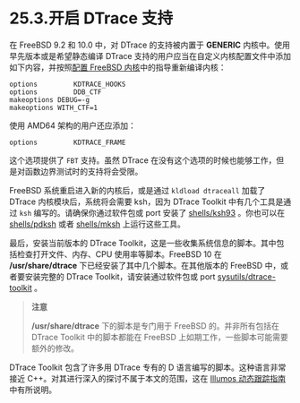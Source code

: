 # 25.3.开启 DTrace 支持

在 FreeBSD 9.2 和 10.0 中，对 DTrace 的支持被内置于 **GENERIC** 内核中。使用早先版本或是希望静态编译 DTrace 支持的用户应当在自定义内核配置文件中添加如下内容，并按照[配置 FreeBSD 内核](https://docs.freebsd.org/en/books/handbook/kernelconfig/index.html#kernelconfig)中的指导重新编译内核：

```
options         KDTRACE_HOOKS
options         DDB_CTF
makeoptions	DEBUG=-g
makeoptions	WITH_CTF=1
```

使用 AMD64 架构的用户还应添加：

```
options         KDTRACE_FRAME
```

这个选项提供了 `FBT` 支持。虽然 DTrace 在没有这个选项的时候也能够工作，但是对函数边界测试时的支持将会受限。

FreeBSD 系统重启进入新的内核后，或是通过 `kldload dtraceall` 加载了 DTrace 内核模块后，系统将会需要 ksh，因为 DTrace Toolkit 中有几个工具是通过 `ksh` 编写的。请确保你通过软件包或 port 安装了 [shells/ksh93](https://cgit.freebsd.org/ports/tree/shells/ksh93/pkg-descr) 。你也可以在 [shells/pdksh](https://cgit.freebsd.org/ports/tree/shells/pdksh/pkg-descr) 或者 [shells/mksh](https://cgit.freebsd.org/ports/tree/shells/mksh/pkg-descr) 上运行这些工具。

最后，安装当前版本的 DTrace Toolkit，这是一些收集系统信息的脚本。其中包括检查打开文件、内存、CPU 使用率等脚本。FreeBSD 10 在 **/usr/share/dtrace** 下已经安装了其中几个脚本。在其他版本的 FreeBSD 中，或者要安装完整的 DTrace Toolkit，请安装通过软件包或 port [sysutils/dtrace-toolkit](https://cgit.freebsd.org/ports/tree/sysutils/dtrace-toolkit/pkg-descr) 。

> **注意**
>
> **/usr/share/dtrace** 下的脚本是专门用于 FreeBSD 的。并非所有包括在 DTrace Toolkit 中的脚本都能在 FreeBSD 上如期工作，一些脚本可能需要额外的修改。

DTrace Toolkit 包含了许多用 DTrace 专有的 D 语言编写的脚本。这种语言非常接近 C++。对其进行深入的探讨不属于本文的范围，这在 [Illumos 动态跟踪指南](http://www.dtrace.org/guide)中有所说明。
